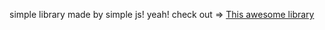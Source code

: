 simple library made by simple js! yeah!
check out => [This awesome library](https://codepen.io/prabinpkrl/pen/xxNOOdO)

